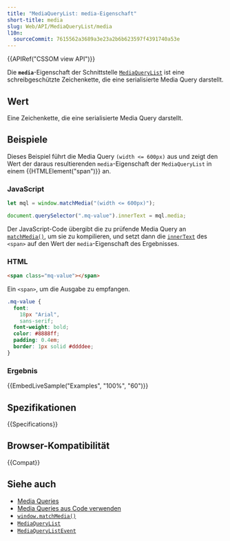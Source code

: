 ```yaml
---
title: "MediaQueryList: media-Eigenschaft"
short-title: media
slug: Web/API/MediaQueryList/media
l10n:
  sourceCommit: 7615562a3689a3e23a2b6b623597f4391740a53e
---
```


{{APIRef("CSSOM view API")}}

Die **`media`**-Eigenschaft der Schnittstelle [`MediaQueryList`](/de/docs/Web/API/MediaQueryList) ist eine schreibgeschützte Zeichenkette, die eine serialisierte Media Query darstellt.

## Wert

Eine Zeichenkette, die eine serialisierte Media Query darstellt.

## Beispiele

Dieses Beispiel führt die Media Query `(width <= 600px)` aus und zeigt den Wert der daraus resultierenden `media`-Eigenschaft der `MediaQueryList` in einem {{HTMLElement("span")}} an.

### JavaScript

```js
let mql = window.matchMedia("(width <= 600px)");

document.querySelector(".mq-value").innerText = mql.media;
```

Der JavaScript-Code übergibt die zu prüfende Media Query an [`matchMedia()`](/de/docs/Web/API/Window/matchMedia), um sie zu kompilieren, und setzt dann die [`innerText`](/de/docs/Web/API/HTMLElement/innerText) des `<span>` auf den Wert der `media`-Eigenschaft des Ergebnisses.

### HTML

```html
<span class="mq-value"></span>
```

Ein `<span>`, um die Ausgabe zu empfangen.

```css hidden
.mq-value {
  font:
    18px "Arial",
    sans-serif;
  font-weight: bold;
  color: #8888ff;
  padding: 0.4em;
  border: 1px solid #ddddee;
}
```

### Ergebnis

{{EmbedLiveSample("Examples", "100%", "60")}}

## Spezifikationen

{{Specifications}}

## Browser-Kompatibilität

{{Compat}}

## Siehe auch

- [Media Queries](/de/docs/Web/CSS/CSS_media_queries/Using_media_queries)
- [Media Queries aus Code verwenden](/de/docs/Web/CSS/CSS_media_queries/Testing_media_queries)
- [`window.matchMedia()`](/de/docs/Web/API/Window/matchMedia)
- [`MediaQueryList`](/de/docs/Web/API/MediaQueryList)
- [`MediaQueryListEvent`](/de/docs/Web/API/MediaQueryListEvent)
